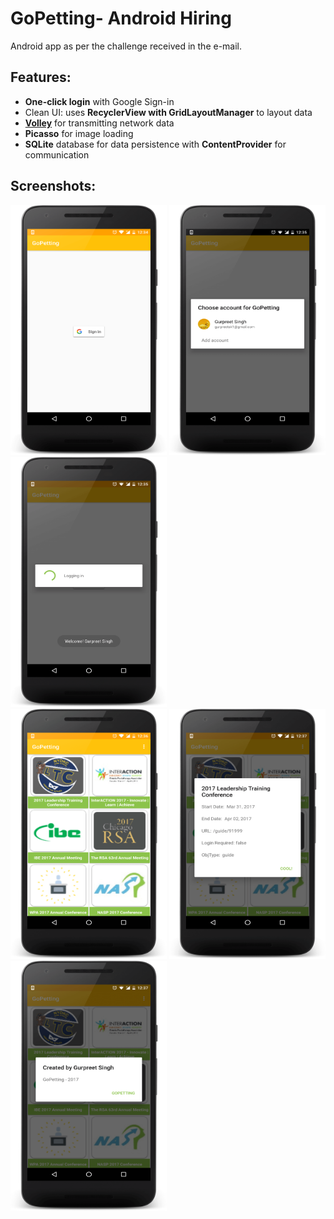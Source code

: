 GoPetting- Android Hiring
=========================

Android app as per the challenge received in the e-mail.


Features:
---------
- **One-click login** with Google Sign-in
- Clean UI: uses **RecyclerView with GridLayoutManager** to layout data
- [**Volley**](https://developer.android.com/training/volley/index.html) for transmitting network data
- **Picasso** for image loading
- **SQLite** database for data persistence with **ContentProvider** for communication


Screenshots:
------------
<div>
    <img src="screenshots/google_signin.png" height=400px width=250px>
    <img src="screenshots/select_account.png" height=400px width=250px>
    <img src="screenshots/logged_in.png" height=400px width=250px>
</div>
<div>
    <img src="screenshots/info.png" height=400px width=250px>
    <img src="screenshots/details.png" height=400px width=250px>
    <img src="screenshots/developer.png" height=400px width=250px>
</div>